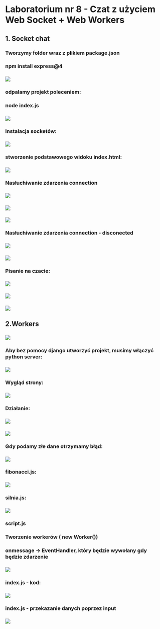 # Laboratorium nr 8 - Czat z użyciem Web Socket + Web Workers

## 1. Socket chat
### Tworzymy folder wraz z plikiem package.json
### npm install express@4
### ![](./img/1.PNG)
### odpalamy projekt poleceniem:
### node index.js
### ![](./img/2.PNG)
### Instalacja socketów:
### ![](./img/3.PNG)
### stworzenie podstawowego widoku index.html:
### ![](./img/4.PNG)
### Nasłuchiwanie zdarzenia connection
### ![](./img/6.PNG)
### ![](./img/5.PNG)
### ![](./img/7.PNG)
### Nasłuchiwanie zdarzenia connection - disconected
### ![](./img/8.PNG)
### ![](./img/9.PNG)
### Pisanie na czacie:
### ![](./img/10.PNG)
### ![](./img/11.PNG)
### ![](./img/12.PNG)

## 2.Workers
### ![](./img/13.PNG)
### Aby bez pomocy django utworzyć projekt, musimy włączyć python server:
### ![](./img/14.PNG)
### Wygląd strony:
### ![](./img/15.PNG)
### Działanie:
### ![](./img/16.PNG)
### ![](./img/18.PNG)
### Gdy podamy złe dane otrzymamy błąd:
### ![](./img/17.PNG)
### fibonacci.js:
### ![](./img/20.PNG)
### silnia.js:
### ![](./img/19.PNG)
### script.js
### Tworzenie workerów ( new Worker())
### onmessage -> EventHandler, który będzie wywołany gdy będzie zdarzenie
### ![](./img/21.PNG)
### index.js - kod:
### ![](./img/23.PNG)
### index.js - przekazanie danych poprzez input
### ![](./img/22.PNG)
